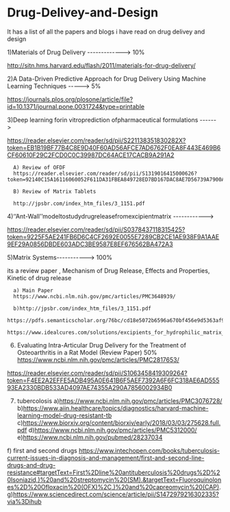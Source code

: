 # Drug-Delivey-and-Design

It has a list of all the papers and blogs i have read on drug delivey and design

1)Materials of Drug Delivery ------------->   10%

http://sitn.hms.harvard.edu/flash/2011/materials-for-drug-delivery/   


2)A Data-Driven Predictive Approach for Drug Delivery Using Machine Learning Techniques -----> 5%

https://journals.plos.org/plosone/article/file?id=10.1371/journal.pone.0031724&type=printable

3)Deep learning forin vitroprediction ofpharmaceutical formulations ------>  

https://reader.elsevier.com/reader/sd/pii/S221138351830282X?token=EB1B19BF77B4C8E9D40F60AD56AFCE7AD6762F0EA8F443E469B6CF60610F29C2FCD0C0C39987DC64ACE17CACB9A291A2


      A) Review of OFDF
      https://reader.elsevier.com/reader/sd/pii/S1319016415000626?token=92140C15A16116060052F611DA31FBEA849728ED7BD167DAC8AE7D56739A7900AA5AF8951452099EFE10A168FA6FE33A
      
      B) Review of Matrix Tablets
      
      http://jpsbr.com/index_htm_files/3_1151.pdf

4)‘‘Ant-Wall’’modeltostudydrugreleasefromexcipientmatrix ------------>

https://reader.elsevier.com/reader/sd/pii/S0378437118315425?token=9225F5AE241FB6D6C4CF2692E0055E7289CB2CE1AE938F9A1AAE9EF29A0856DBDE603ADC3BE9587E8EF676562BA472A3


5)Matrix Systems-----------> 100%


its a review paper , Mechanism of Drug Release, Effects and Properties, Kinetic of drug release

      a) Main Paper
      https://www.ncbi.nlm.nih.gov/pmc/articles/PMC3648939/

      b)http://jpsbr.com/index_htm_files/3_1151.pdf
        https://pdfs.semanticscholar.org/76bc/cd18e5072b6596a670bf456e9d5363af9fab.pdf
        https://www.idealcures.com/solutions/excipients_for_hydrophilic_matrix_tablets

6) Evaluating Intra-Articular Drug Delivery for the Treatment of Osteoarthritis in a Rat Model (Review Paper) 50%
https://www.ncbi.nlm.nih.gov/pmc/articles/PMC2817653/

https://reader.elsevier.com/reader/sd/pii/S1063458419309264?token=F4EE2A2EFFE5ADB495A0E641B6F5AEF7392A6F6FC318AE6AD55593EA2330BDB533AD4097AE74355A290A7856002934B0

7) tubercolosis
a)https://www.ncbi.nlm.nih.gov/pmc/articles/PMC3076728/
b)https://www.aiin.healthcare/topics/diagnostics/harvard-machine-learning-model-drug-resistant-tb
c)https://www.biorxiv.org/content/biorxiv/early/2018/03/03/275628.full.pdf
d)https://www.ncbi.nlm.nih.gov/pmc/articles/PMC5312000/
e)https://www.ncbi.nlm.nih.gov/pubmed/28237034

f) first and second drugs
https://www.intechopen.com/books/tuberculosis-current-issues-in-diagnosis-and-management/first-and-second-line-drugs-and-drug-resistance#targetText=First%2Dline%20antituberculosis%20drugs%2D%20Isoniazid,)%20and%20streptomycin%20(SM).&targetText=Fluoroquinolones%2D%20Ofloxacin%20(OFX)%2C,)%20and%20capreomycin%20(CAP).
g)https://www.sciencedirect.com/science/article/pii/S1472979216302335?via%3Dihub
